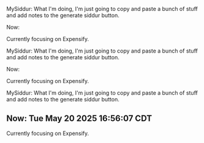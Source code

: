 


MySiddur:
What I'm doing, I'm just going to copy and paste a bunch of stuff and add notes to the generate siddur button. 

Now: 


Currently focusing on Expensify.







MySiddur:
What I'm doing, I'm just going to copy and paste a bunch of stuff and add notes to the generate siddur button. 

Now: 


Currently focusing on Expensify.







MySiddur:
What I'm doing, I'm just going to copy and paste a bunch of stuff and add notes to the generate siddur button. 

## Now: Tue May 20 2025 16:56:07 CDT



Currently focusing on Expensify.






